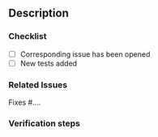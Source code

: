 ## Description
<!--
- What this pull request does.
- Bug fix, new feature, documentation change, etc.
-->

### Checklist
- [ ] Corresponding issue has been opened
- [ ] New tests added

<!-- Uncomment for web client-related PRs
- [ ] English strings reviewed and copyedited
- [ ] Strings are localized
- [ ] Verified on mobile
- [ ] Verified on desktop
- [ ] Verified accessibility ([Accessibility - Web applications](https://docs.google.com/document/d/1VwPDyLqw7r_iISMgDZr1FdAmAqqOIIVIxQqsYA-HaHE/edit?usp=sharing))
-->

### Related Issues
Fixes #....

### Verification steps
<!--
Describe how to validate your changes.
- Include screen shots if applicable.
- Note if migrations are required.
-->
